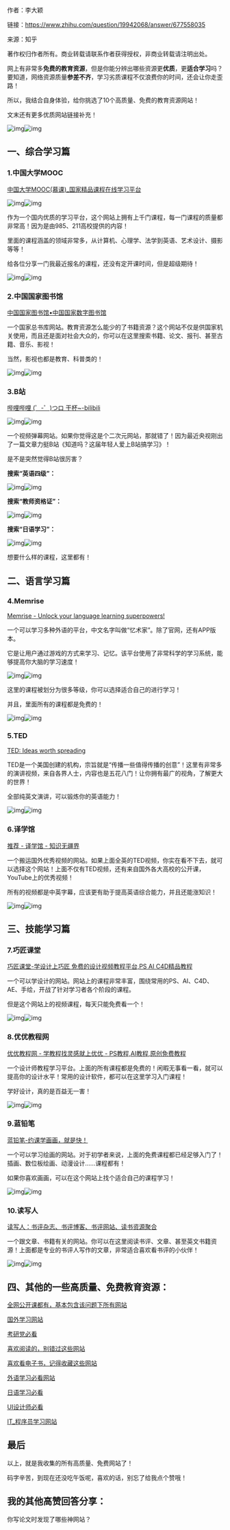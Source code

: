 作者：李大颖

链接：https://www.zhihu.com/question/19942068/answer/677558035

来源：知乎

著作权归作者所有。商业转载请联系作者获得授权，非商业转载请注明出处。

网上有非常多**免费的教育资源**，但是你能分辨出哪些资源更**优质**，更**适合学习**吗？要知道，网络资源质量**参差不齐**，学习劣质课程不仅浪费你的时间，还会让你走歪路！

所以，我结合自身体验，给你挑选了10个高质量、免费的教育资源网站！

文末还有更多优质网站链接补充！

![img](assets/v2-d6833b54d1b0fa64db247e3ca643ce7b_hd-1559993603616.jpg)![img](assets/v2-d6833b54d1b0fa64db247e3ca643ce7b_hd-1559993603632.jpg)

## 一、综合学习篇

### 1.中国大学MOOC

[中国大学MOOC(慕课)_国家精品课程在线学习平台](https://link.zhihu.com/?target=https%3A//www.icourse163.org/)

![img](assets/v2-008b1b48118a00a000ed1aadafc9d843_hd-1559993603649.jpg)![img](assets/v2-008b1b48118a00a000ed1aadafc9d843_hd-1559993603657.jpg)

作为一个国内优质的学习平台，这个网站上拥有上千门课程，每一门课程的质量都非常高！因为是由985、211高校提供的内容！

里面的课程涵盖的领域非常多，从计算机、心理学、法学到英语、艺术设计、摄影等等！

给各位分享一门我最近报名的课程，还没有定开课时间，但是超级期待！

![img](assets/v2-1ba95392640a58d34e3518f78452f5cb_hd-1559993603671.jpg)![img](assets/v2-1ba95392640a58d34e3518f78452f5cb_hd-1559993603690.jpg)

### 2.中国国家图书馆

[中国国家图书馆•中国国家数字图书馆](https://link.zhihu.com/?target=http%3A//www.nlc.cn/)

一个国家总书库网站。教育资源怎么能少的了书籍资源？这个网站不仅是供国家机关使用，而且还是面对社会大众的，你可以在这里搜索书籍、论文、报刊、甚至古籍、音乐、影视！

当然，影视也都是教育、科普类的！

![img](assets/v2-bf693a93a78d5e272bbebbd27ebf9f4a_hd-1559993603701.jpg)![img](assets/v2-bf693a93a78d5e272bbebbd27ebf9f4a_hd-1559993603712.jpg)



### 3.B站

[哔哩哔哩 (゜-゜)つロ 干杯~-bilibili](https://link.zhihu.com/?target=https%3A//www.bilibili.com/)

![img](assets/v2-af5085be9bda3ce56c34bad957a5b496_hd-1559993603719.jpg)![img](assets/v2-af5085be9bda3ce56c34bad957a5b496_hd-1559993603733.jpg)

一个视频弹幕网站。如果你觉得这是个二次元网站，那就错了！因为最近央视刚出了一篇文章力挺B站《知道吗？这届年轻人爱上B站搞学习》！

是不是突然觉得B站很厉害？

**搜索“英语四级”：**

![img](assets/v2-82057001492cb39acf908dc701f2629a_hd-1559993603776.jpg)![img](assets/v2-82057001492cb39acf908dc701f2629a_hd-1559993603763.jpg)

**搜索“教师资格证”：**

![img](assets/v2-2af8fa2881bc7019959ebab080f9012e_hd-1559993603766.jpg)![img](assets/v2-2af8fa2881bc7019959ebab080f9012e_hd-1559993603777.jpg)

**搜索“日语学习”：**

![img](assets/v2-35b454c52cb0bf8e9d5f520187b0cbc9_hd-1559993603784.jpg)![img](https://pic3.zhimg.com/80/v2-35b454c52cb0bf8e9d5f520187b0cbc9_hd.jpg)

想要什么样的课程，这里都有！

## 二、语言学习篇

### 4.Memrise

[Memrise - Unlock your language learning superpowers!](https://link.zhihu.com/?target=https%3A//www.memrise.com/)

一个可以学习多种外语的平台，中文名字叫做“忆术家”。除了官网，还有APP版本。

它是让用户通过游戏的方式来学习、记忆。该平台使用了非常科学的学习系统，能够提高你大脑的学习速度！

![img](assets/v2-4e24596bbb4100b14d98481dd9eeb6b2_hd-1559993603799.jpg)![img](assets/v2-4e24596bbb4100b14d98481dd9eeb6b2_hd-1559993603812.jpg)

这里的课程被划分为很多等级，你可以选择适合自己的进行学习！

并且，里面所有的课程都是免费的！

![img](assets/v2-51fd85aed8bb40640a8ce536a27b1be2_hd-1559993603822.jpg)![img](assets/v2-51fd85aed8bb40640a8ce536a27b1be2_hd-1559993603827.jpg)

### 5.TED

[TED: Ideas worth spreading](https://link.zhihu.com/?target=https%3A//www.ted.com/%23/)

TED是一个美国创建的机构，宗旨就是“传播一些值得传播的创意”！这里有非常多的演讲视频，来自各界人士，内容也是五花八门！让你拥有最广的视角，了解更大的世界！

全部纯英文演讲，可以锻炼你的英语能力！

![img](assets/v2-c60ba23ade6c08722d6f159466607184_hd-1559993603839.jpg)![img](assets/v2-c60ba23ade6c08722d6f159466607184_hd-1559993603848.jpg)



### 6.译学馆

[推荐 - 译学馆 - 知识无疆界](https://link.zhihu.com/?target=https%3A//www.yxgapp.com/47.html)

一个搬运国外优秀视频的网站。如果上面全英的TED视频，你实在看不下去，就可以选择这个网站！上面不仅有TED视频，还有来自国外各大高校的公开课，YouTube上的优秀视频！

所有的视频都是中英字幕，应该更有助于提高英语综合能力，并且还能涨知识！

![img](assets/v2-af062198d3a349df1c84e11b1a51b448_hd-1559993603858.jpg)![img](assets/v2-af062198d3a349df1c84e11b1a51b448_hd-1559993603874.jpg)



## 三、技能学习篇

### 7.巧匠课堂

[巧匠课堂-学设计上巧匠 免费的设计视频教程平台,PS AI C4D精品教程](https://link.zhihu.com/?target=https%3A//www.qiaojiang.tv/)

一个可以学设计的网站。网站上的课程非常丰富，围绕常用的PS、AI、C4D、AE、手绘，开战了针对学习者各个阶段的课程。

但是这个网站上的视频课程，每天只能免费看一个！

![img](assets/v2-79d42ecc79dd7b08725aa873932da461_hd-1559993603885.jpg)![img](assets/v2-79d42ecc79dd7b08725aa873932da461_hd-1559993603889.jpg)



### **8.优优教程网**

[优优教程网 - 学教程找灵感就上优优 - PS教程,AI教程,原创免费教程](https://link.zhihu.com/?target=https%3A//uiiiuiii.com/)

一个设计师教程学习平台。上面的所有课程都是免费的！闲暇无事看一看，就可以提高你的设计水平！常用的设计软件，都可以在这里学习入门课程！

学好设计，真的是百益无一害！

![img](assets/v2-b6fff041f2fbeffed7ad5bd9408347c9_hd-1559993603895.jpg)![img](assets/v2-b6fff041f2fbeffed7ad5bd9408347c9_hd-1559993603902.jpg)



### 9.蓝铅笔

[蓝铅笔-约课学画画，就是快！](https://link.zhihu.com/?target=https%3A//www.lanqb.com/)

一个可以学习绘画的网站。对于初学者来说，上面的免费课程都已经足够入门了！插画、数位板绘画、动漫设计……课程都有！

如果你喜欢画画，可以在这个网站上找个适合自己的课程学习！

![img](assets/v2-383d21eb31abad9a019537f22eabc9af_hd-1559993603907.jpg)![img](assets/v2-383d21eb31abad9a019537f22eabc9af_hd-1559993603916.jpg)



### 10.读写人

[读写人：书评杂志、书评博客、书评网站、读书资源聚合](https://link.zhihu.com/?target=http%3A//www.duxieren.com/)

一个跟文章、书籍有关的网站。你可以在这里阅读书评、文章、甚至英文书籍资源！上面都是专业的书评人写作的文章，非常适合喜欢看书评的小伙伴！

![img](assets/v2-a2afabe65b5d66af6c406d7b6b54d46c_hd-1559993603931.jpg)![img](assets/v2-a2afabe65b5d66af6c406d7b6b54d46c_hd-1559993603939.jpg)



## 四、其他的一些高质量、免费教育资源：

[全网公开课都有，基本包含该问题下所有网站](https://link.zhihu.com/?target=http%3A//1nami.com/site/167.html)

[国外学习网站](https://link.zhihu.com/?target=http%3A//1nami.com/site/210.html)

[考研党必看](https://link.zhihu.com/?target=http%3A//1nami.com/site/182.html)

[喜欢阅读的，别错过这些网站](https://link.zhihu.com/?target=http%3A//1nami.com/site/213.html)

[喜欢看电子书，记得收藏这些网站](https://link.zhihu.com/?target=http%3A//1nami.com/site/214.html)

[外语学习必看网站](https://link.zhihu.com/?target=http%3A//1nami.com/site/180.html)

[日语学习必看](https://link.zhihu.com/?target=http%3A//www.jpwind.com/)

[UI设计师必看](https://link.zhihu.com/?target=http%3A//1nami.com/site/188.html)

[IT_程序员学习网站](https://link.zhihu.com/?target=http%3A//1nami.com/site/175.html)

## 最后

以上，就是我收集的所有高质量、免费网站了！

码字辛苦，到现在还没吃午饭呢，喜欢的话，别忘了给我点个赞哦！

## 我的其他高赞回答分享：





你写论文时发现了哪些神网站？